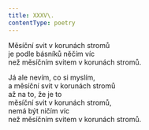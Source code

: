 ```yaml
---
title: XXXV\.
contentType: poetry
---
```


<section>

Měsíční svit v korunách stromů  
je podle básníků něčím víc  
než měsíčním svitem v korunách stromů.

</section>

<section>

Já ale nevím, co si myslím,  
a měsíční svit v korunách stromů  
až na to, že je to  
měsíční svit v korunách stromů,  
nemá být ničím víc  
než měsíčním svitem v korunách stromů.

</section>
